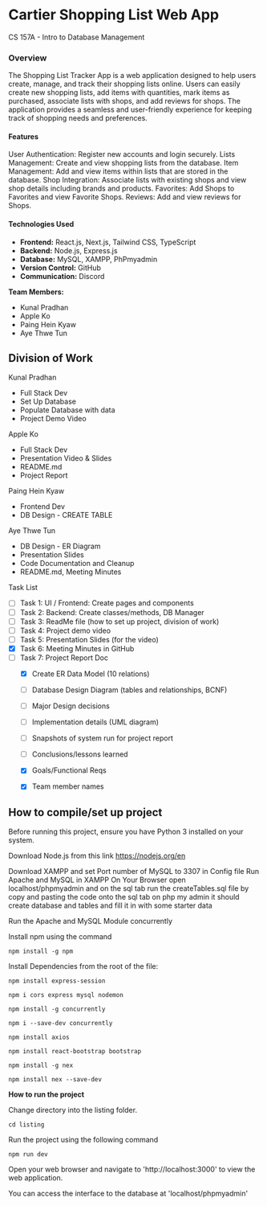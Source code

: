 # Cartier Shopping List Web App 
CS 157A - Intro to Database Management

### Overview
The Shopping List Tracker App is a web application designed to help users create, manage, and track their shopping lists online. Users can easily create new shopping lists, add items with quantities, mark items as purchased, associate lists with shops, and add reviews for shops. The application provides a seamless and user-friendly experience for keeping track of shopping needs and preferences.

#### Features
User Authentication: Register new accounts and login securely.
Lists Management: Create and view shopping lists from the database.
Item Management: Add and view items within lists that are stored in the database.
Shop Integration: Associate lists with existing shops and view shop details including brands and products.
Favorites: Add Shops to Favorites and view Favorite Shops.
Reviews: Add and view reviews for Shops.

#### Technologies Used
- **Frontend:** React.js, Next.js, Tailwind CSS, TypeScript
- **Backend:** Node.js, Express.js
- **Database:** MySQL, XAMPP, PhPmyadmin
- **Version Control:** GitHub
- **Communication:** Discord

**Team Members:**
* Kunal Pradhan
* Apple Ko
* Paing Hein Kyaw
* Aye Thwe Tun

## Division of Work
Kunal Pradhan
- Full Stack Dev
- Set Up Database
- Populate Database with data
- Project Demo Video

Apple Ko
- Full Stack Dev
- Presentation Video & Slides
- README.md
- Project Report

Paing Hein Kyaw
- Frontend Dev 
- DB Design - CREATE TABLE

Aye Thwe Tun
- DB Design - ER Diagram
- Presentation Slides
- Code Documentation and Cleanup
- README.md, Meeting Minutes

    
Task List

- [ ] Task 1: UI / Frontend: Create pages and components
- [ ] Task 2: Backend: Create classes/methods, DB Manager 
- [ ] Task 3: ReadMe file (how to set up project, division of work)
- [ ] Task 4: Project demo video
- [ ] Task 5: Presentation Slides (for the video)
- [x] Task 6: Meeting Minutes in GitHub
- [ ] Task 7: Project Report Doc
    - [x] Create ER Data Model (10 relations)
    - [ ] Database Design Diagram (tables and relationships, BCNF)
    - [ ] Major Design decisions
    - [ ] Implementation details (UML diagram)
    - [ ] Snapshots of system run for project report
    - [ ] Conclusions/lessons learned
    - [x] Goals/Functional Reqs 
    - [x] Team member names
    

## How to compile/set up project

Before running this project, ensure you have Python 3 installed on your system.

Download Node.js from this link
https://nodejs.org/en

Download XAMPP and set Port number of MySQL to 3307 in Config file
Run Apache and MySQL in XAMPP
On Your Browser open localhost/phpmyadmin and on the sql tab run the createTables.sql file by copy and pasting the code onto the sql tab on php my admin it should create database and tables and fill it in with some starter data

Run the Apache and MySQL Module concurrently 

Install npm using the command 

```npm install -g npm```


Install Dependencies from the root of the file:

``` npm install express-session ```

``` npm i cors express mysql nodemon ```

```npm install -g concurrently```

 ```npm i --save-dev concurrently ```
 
``` npm install axios ```

``` npm install react-bootstrap bootstrap ```

``` npm install -g nex ```

``` npm install nex --save-dev ```

**How to run the project**

Change directory into the listing folder. 

```cd listing```

Run the project using the following command 

```npm run dev```

Open your web browser and navigate to 'http://localhost:3000' to view the web application. 

You can access the interface to the database at 'localhost/phpmyadmin'



